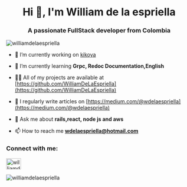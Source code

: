 <h1 align="center">Hi 👋, I'm William de la espriella</h1>
<h3 align="center">A passionate FullStack developer from Colombia</h3>

<p align="left"> <img src="https://komarev.com/ghpvc/?username=williamdelaespriella&label=Profile%20views&color=0e75b6&style=flat" alt="williamdelaespriella" /> </p>

- 🔭 I’m currently working on [kikoya](https://kikoya.io/)

- 🌱 I’m currently learning **Grpc, Redoc Documentation,English**

- 👨‍💻 All of my projects are available at [https://github.com/WilliamDeLaEspriella](https://github.com/WilliamDeLaEspriella)

- 📝 I regularly write articles on [https://medium.com/@wdelaespriella](https://medium.com/@wdelaespriella)

- 💬 Ask me about **rails,react, node js and aws**

- 📫 How to reach me **wdelaespriella@hotmail.com**


<h3 align="left">Connect with me:</h3>
<p align="left">
<a href="https://linkedin.com/in/williamdelaespriella" target="blank"><img align="center" src="https://static.licdn.com/aero-v1/sc/h/al2o9zrvru7aqj8e1x2rzsrca" alt="williamdelaespriella" height="30" width="40" /></a>
</p>

<p><img align="center" src="https://github-readme-stats.vercel.app/api/top-langs?username=williamdelaespriella&show_icons=true&locale=en&layout=compact" alt="williamdelaespriella" /></p>

